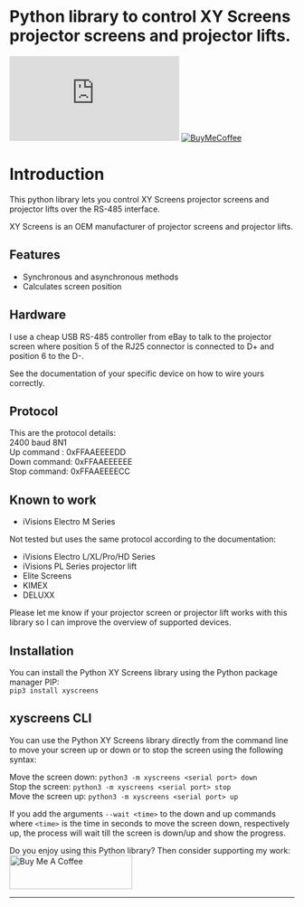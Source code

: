 # Python library to control XY Screens projector screens and projector lifts.

[![GitHub Release][releases-shield]][releases]
[![BuyMeCoffee][buymecoffee-shield]][buymecoffee]

# Introduction

This python library lets you control XY Screens projector screens and projector lifts over the RS-485 interface.

XY Screens is an OEM manufacturer of projector screens and projector lifts.

## Features

- Synchronous and asynchronous methods
- Calculates screen position

## Hardware
I use a cheap USB RS-485 controller from eBay to talk to the projector screen where position 5 of the RJ25
connector is connected to D+ and position 6 to the D-.

See the documentation of your specific device on how to wire yours correctly.

## Protocol

This are the protocol details:\
2400 baud 8N1\
Up command  : 0xFFAAEEEEDD\
Down command: 0xFFAAEEEEEE\
Stop command: 0xFFAAEEEECC

## Known to work

* iVisions Electro M Series

Not tested but uses the same protocol according to the documentation:
* iVisions Electro L/XL/Pro/HD Series
* iVisions PL Series projector lift
* Elite Screens
* KIMEX
* DELUXX

Please let me know if your projector screen or projector lift works with this library so I can improve the overview of supported devices.

## Installation

You can install the Python XY Screens library using the Python package manager PIP:\
`pip3 install xyscreens`

## xyscreens CLI
You can use the Python XY Screens library directly from the command line to move your screen up or down or to stop the screen using the following syntax:

Move the screen down: `python3 -m xyscreens <serial port> down`\
Stop the screen: `python3 -m xyscreens <serial port> stop`\
Move the screen up: `python3 -m xyscreens <serial port> up`

If you add the arguments `--wait <time>` to the down and up commands where
`<time>` is the time in seconds to move the screen down, respectively up, the
process will wait till the screen is down/up and show the progress.

Do you enjoy using this Python library? Then consider supporting my work:\
[<img src="https://cdn.buymeacoffee.com/buttons/v2/default-yellow.png" alt="Buy Me A Coffee" style="height: 60px !important;width: 217px !important;" >](https://www.buymeacoffee.com/rrooggiieerr)  

---

[buymecoffee]: https://www.buymeacoffee.com/rrooggiieerr
[buymecoffee-shield]: https://img.shields.io/badge/buy%20me%20a%20coffee-donate?style=for-the-badge
[releases-shield]: https://img.shields.io/github/v/release/rrooggiieerr/xyscreens.py?style=for-the-badge
[releases]: https://github.com/rrooggiieerr/xyscreens.py/releases
